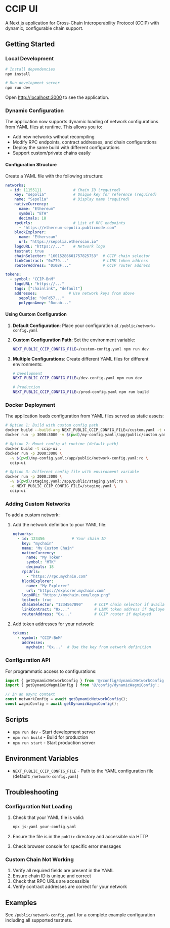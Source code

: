 # CCIP UI

A Next.js application for Cross-Chain Interoperability Protocol (CCIP) with dynamic, configurable chain support.

## Getting Started

### Local Development

```bash
# Install dependencies
npm install

# Run development server
npm run dev
```

Open [http://localhost:3000](http://localhost:3000) to see the application.

### Dynamic Configuration

The application now supports dynamic loading of network configurations from YAML files at runtime. This allows you to:

- Add new networks without recompiling
- Modify RPC endpoints, contract addresses, and chain configurations
- Deploy the same build with different configurations
- Support custom/private chains easily

#### Configuration Structure

Create a YAML file with the following structure:

```yaml
networks:
  - id: 11155111              # Chain ID (required)
    key: "sepolia"            # Unique key for reference (required)
    name: "Sepolia"           # Display name (required)
    nativeCurrency:
      name: "Ethereum"
      symbol: "ETH"
      decimals: 18
    rpcUrls:                  # List of RPC endpoints
      - "https://ethereum-sepolia.publicnode.com"
    blockExplorer:
      name: "Etherscan"
      url: "https://sepolia.etherscan.io"
    logoURL: "https://..."    # Network logo
    testnet: true
    chainSelector: "16015286601757825753"  # CCIP chain selector
    linkContract: "0x779..."               # LINK token address
    routerAddress: "0x0BF..."              # CCIP router address

tokens:
  - symbol: "CCIP-BnM"
    logoURL: "https://..."
    tags: ["chainlink", "default"]
    addresses:              # Use network keys from above
      sepolia: "0xFd57..."
      polygonAmoy: "0xcab..."
```

#### Using Custom Configuration

1. **Default Configuration**: Place your configuration at `/public/network-config.yaml`

2. **Custom Configuration Path**: Set the environment variable:
   ```bash
   NEXT_PUBLIC_CCIP_CONFIG_FILE=/custom-config.yaml npm run dev
   ```

3. **Multiple Configurations**: Create different YAML files for different environments:
   ```bash
   # Development
   NEXT_PUBLIC_CCIP_CONFIG_FILE=/dev-config.yaml npm run dev
   
   # Production
   NEXT_PUBLIC_CCIP_CONFIG_FILE=/prod-config.yaml npm run build
   ```

### Docker Deployment

The application loads configuration from YAML files served as static assets:

```bash
# Option 1: Build with custom config path
docker build --build-arg NEXT_PUBLIC_CCIP_CONFIG_FILE=/custom.yaml -t ccip-ui .
docker run -p 3000:3000 -v $(pwd)/my-config.yaml:/app/public/custom.yaml:ro ccip-ui

# Option 2: Mount config at runtime (default path)
docker build -t ccip-ui .
docker run -p 3000:3000 \
  -v $(pwd)/my-config.yaml:/app/public/network-config.yaml:ro \
  ccip-ui

# Option 3: Different config file with environment variable
docker run -p 3000:3000 \
  -v $(pwd)/staging.yaml:/app/public/staging.yaml:ro \
  -e NEXT_PUBLIC_CCIP_CONFIG_FILE=/staging.yaml \
  ccip-ui
```

### Adding Custom Networks

To add a custom network:

1. Add the network definition to your YAML file:
   ```yaml
   networks:
     - id: 123456            # Your chain ID
       key: "mychain"
       name: "My Custom Chain"
       nativeCurrency:
         name: "My Token"
         symbol: "MTK"
         decimals: 18
       rpcUrls:
         - "https://rpc.mychain.com"
       blockExplorer:
         name: "My Explorer"
         url: "https://explorer.mychain.com"
       logoURL: "https://mychain.com/logo.png"
       testnet: true
       chainSelector: "1234567890"     # CCIP chain selector if available
       linkContract: "0x..."           # LINK token address if deployed
       routerAddress: "0x..."          # CCIP router if deployed
   ```

2. Add token addresses for your network:
   ```yaml
   tokens:
     - symbol: "CCIP-BnM"
       addresses:
         mychain: "0x..."  # Use the key from network definition
   ```

### Configuration API

For programmatic access to configurations:

```typescript
import { getDynamicNetworkConfig } from '@/config/dynamicNetworkConfig';
import { getDynamicWagmiConfig } from '@/config/dynamicWagmiConfig';

// In an async context
const networkConfig = await getDynamicNetworkConfig();
const wagmiConfig = await getDynamicWagmiConfig();
```

## Scripts

- `npm run dev` - Start development server
- `npm run build` - Build for production
- `npm run start` - Start production server

## Environment Variables

- `NEXT_PUBLIC_CCIP_CONFIG_FILE` - Path to the YAML configuration file (default: `/network-config.yaml`)

## Troubleshooting

### Configuration Not Loading

1. Check that your YAML file is valid:
   ```bash
   npx js-yaml your-config.yaml
   ```

2. Ensure the file is in the `public` directory and accessible via HTTP

3. Check browser console for specific error messages

### Custom Chain Not Working

1. Verify all required fields are present in the YAML
2. Ensure chain ID is unique and correct
3. Check that RPC URLs are accessible
4. Verify contract addresses are correct for your network

## Examples

See `/public/network-config.yaml` for a complete example configuration including all supported testnets.

